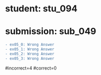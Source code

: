 # student: stu_094
# submission: sub_049

```diff
- ex05_0: Wrong Answer
- ex05_1: Wrong Answer
- ex05_2: Wrong Answer
- ex05_3: Wrong Answer
```
#incorrect=4
#correct=0
